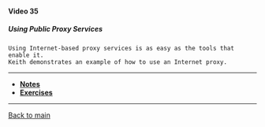 #### Video 35

##### Using Public Proxy Services

```
Using Internet-based proxy services is as easy as the tools that enable it.
Keith demonstrates an example of how to use an Internet proxy.
```

---

- **[Notes](notes.md)**
- **[Exercises](exercises.md)**

---

[Back to main](https://github.com/rot0xd/CBTNuggets/blob/master/CEHv9/README.md)

